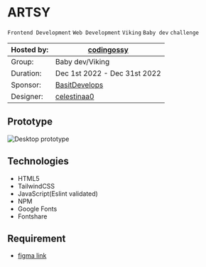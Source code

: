 # ARTSY
`Frontend Development` `Web Development` `Viking` `Baby dev` `challenge`

|Hosted by: | [codingossy](https://twitter.com/codingossy)      |
|-----------|---------------------------------------------------|
|Group:     | Baby dev/Viking                                   |
|Duration:  | Dec 1st 2022 - Dec 31st 2022                      |
|Sponsor:   | [BasitDevelops](https://twitter.com/BasitDevelops)|
|Designer:  | [celestinaa0](https://twitter.com/celestinaa0)    |

## Prototype

![Desktop prototype](/images/prototype.png)

## Technologies

- HTML5
- TailwindCSS
- JavaScript(Eslint validated)
- NPM
- Google Fonts
- Fontshare

## Requirement

- [figma link](https://www.figma.com/file/18hZ5n19imr8RxmzwXUtKK/ARTSY?node-id=302%3A119&t=mkbfAHKhY0dCptfM-1)
  